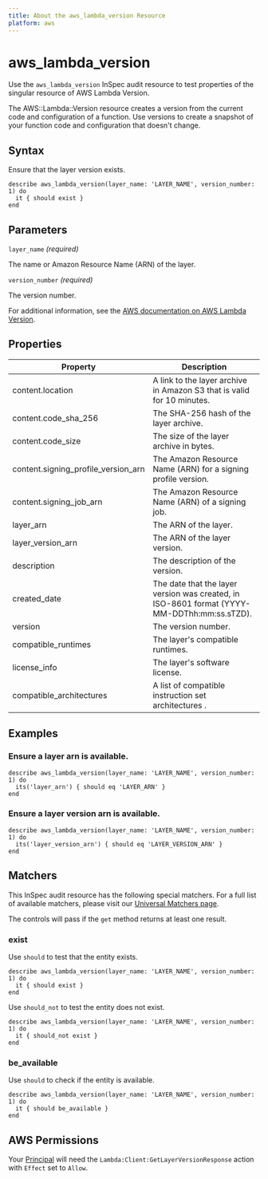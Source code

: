 ```yaml
---
title: About the aws_lambda_version Resource
platform: aws
---
```


# aws_lambda_version

Use the `aws_lambda_version` InSpec audit resource to test properties of the singular resource of AWS Lambda Version.

The AWS::Lambda::Version resource creates a version from the current code and configuration of a function. Use versions to create a snapshot of your function code and configuration that doesn't change.

## Syntax

Ensure that the layer version exists.

    describe aws_lambda_version(layer_name: 'LAYER_NAME', version_number: 1) do
      it { should exist }
    end

## Parameters

`layer_name` _(required)_

The name or Amazon Resource Name (ARN) of the layer.

`version_number` _(required)_

The version number.

For additional information, see the [AWS documentation on AWS Lambda Version](https://docs.aws.amazon.com/AWSCloudFormation/latest/UserGuide/aws-resource-lambda-version.html).

## Properties

| Property | Description |
| --- | --- |
| content.location | A link to the layer archive in Amazon S3 that is valid for 10 minutes. |
| content.code_sha_256 | The SHA-256 hash of the layer archive. |
| content.code_size | The size of the layer archive in bytes. |
| content.signing_profile_version_arn | The Amazon Resource Name (ARN) for a signing profile version. |
| content.signing_job_arn | The Amazon Resource Name (ARN) of a signing job. |
| layer_arn | The ARN of the layer. |
| layer_version_arn | The ARN of the layer version. |
| description | The description of the version. |
| created_date | The date that the layer version was created, in ISO-8601 format (YYYY-MM-DDThh:mm:ss.sTZD). |
| version | The version number. |
| compatible_runtimes | The layer's compatible runtimes. |
| license_info | The layer's software license. |
| compatible_architectures | A list of compatible instruction set architectures . |

## Examples

### Ensure a layer arn is available.
    describe aws_lambda_version(layer_name: 'LAYER_NAME', version_number: 1) do
      its('layer_arn') { should eq 'LAYER_ARN' }
    end

### Ensure a layer version arn is available.
    describe aws_lambda_version(layer_name: 'LAYER_NAME', version_number: 1) do
      its('layer_version_arn') { should eq 'LAYER_VERSION_ARN' }
    end

## Matchers

This InSpec audit resource has the following special matchers. For a full list of available matchers, please visit our [Universal Matchers page](https://www.inspec.io/docs/reference/matchers/).

The controls will pass if the `get` method returns at least one result.

### exist

Use `should` to test that the entity exists.

    describe aws_lambda_version(layer_name: 'LAYER_NAME', version_number: 1) do
      it { should exist }
    end

Use `should_not` to test the entity does not exist.

    describe aws_lambda_version(layer_name: 'LAYER_NAME', version_number: 1) do
      it { should_not exist }
    end

### be_available

Use `should` to check if the entity is available.

    describe aws_lambda_version(layer_name: 'LAYER_NAME', version_number: 1) do
      it { should be_available }
    end

## AWS Permissions

Your [Principal](https://docs.aws.amazon.com/IAM/latest/UserGuide/intro-structure.html#intro-structure-principal) will need the `Lambda:Client:GetLayerVersionResponse` action with `Effect` set to `Allow`.